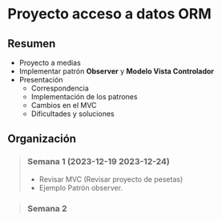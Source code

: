 # Proyecto acceso a datos ORM

## Resumen

- Proyecto a medias
- Implementar patrón **Observer** y **Modelo Vista Controlador**
- Presentación
    - Correspondencia
    - Implementación de los patrones
    - Cambios en el MVC
    - Dificultades y soluciones

## Organización

> ### Semana 1 (2023-12-19 2023-12-24)
> 
> - Revisar MVC (Revisar proyecto de pesetas)
> - Ejemplo Patrón observer.

> ### Semana 2 
>
>
